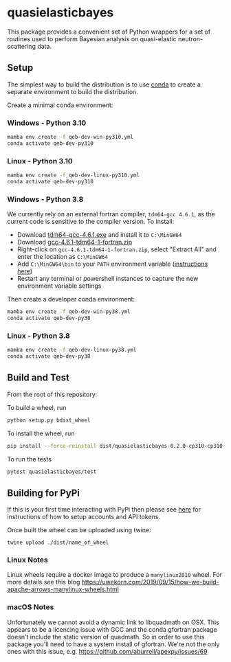 # quasielasticbayes

This package provides a convenient set of Python wrappers
for a set of routines used to perform Bayesian analysis
on quasi-elastic neutron-scattering data.

## Setup

The simplest way to build the distribution is to use [conda](https://docs.conda.io/en/latest/miniconda.html) to create
a separate environment to build the distribution.

Create a minimal conda environment:

### Windows - Python 3.10

```sh
mamba env create -f qeb-dev-win-py310.yml
conda activate qeb-dev-py310
```

### Linux - Python 3.10

```sh
mamba env create -f qeb-dev-linux-py310.yml
conda activate qeb-dev-py310
```

### Windows - Python 3.8

We currently rely on an external fortran compiler, `tdm64-gcc 4.6.1`, as the current code is sensitive
to the compiler version. To install:

- Download [tdm64-gcc-4.6.1.exe](https://sourceforge.net/projects/tdm-gcc/files/TDM-GCC%20Installer/Previous/1.1006.0/tdm64-gcc-4.6.1.exe/download) and install it to ``C:\MinGW64``
- Download [gcc-4.6.1-tdm64-1-fortran.zip](https://sourceforge.net/projects/tdm-gcc/files/TDM-GCC%20Old%20Releases/TDM-GCC%204.6%20series/4.6.1-tdm64-1/gcc-4.6.1-tdm64-1-fortran.zip/download)
- Right-click on ``gcc-4.6.1-tdm64-1-fortran.zip``, select "Extract All" and enter the location as ``C:\MinGW64``
- Add ``C:\MinGW64\bin`` to your ``PATH`` environment variable ([instructions here](https://www.architectryan.com/2018/03/17/add-to-the-path-on-windows-10/))
- Restart any terminal or powershell instances to capture the new environment variable settings

Then create a developer conda environment:

```sh
mamba env create -f qeb-dev-win-py38.yml
conda activate qeb-dev-py38
```

### Linux - Python 3.8

```sh
mamba env create -f qeb-dev-linux-py38.yml
conda activate qeb-dev-py38
```

## Build and Test

From the root of this repository:

To build a wheel, run

```sh
python setup.py bdist_wheel
```

To install the wheel, run

```sh
pip install --force-reinstall dist/quasielasticbayes-0.2.0-cp310-cp310-*.whl
```

To run the tests

```sh
pytest quasielasticbayes/test
```

## Building for PyPi

If this is your first time interacting with PyPi then please see [here](https://packaging.python.org/en/latest/tutorials/packaging-projects/#uploading-the-distribution-archives) for instructions of how to setup accounts and API tokens. 

Once built the wheel can be uploaded using twine:

```
twine upload ./dist/name_of_wheel
```

### Linux Notes

Linux wheels require a docker image to produce a `manylinux2010` wheel. For more details see this blog https://uwekorn.com/2019/09/15/how-we-build-apache-arrows-manylinux-wheels.html

### macOS Notes

Unfortunately we cannot avoid a dynamic link to libquadmath on OSX. This appears to be a licencing issue with GCC and the conda gfortran package doesn't include the static version of quadmath.
So in order to use this package you'll need to have a system install of gfortran. We're not the only ones with this issue, e.g. https://github.com/aburrell/apexpy/issues/69 
